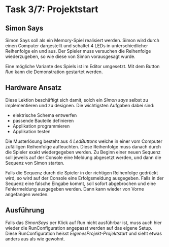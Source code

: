# Task 3/7: Projektstart

## Simon Says
Simon Says soll als ein Memory-Spiel realisiert werden. Simon wird durch einen Computer dargestellt und schaltet 4 LEDs in
unterschiedlicher Reihenfolge ein und aus. Der Spieler muss versuchen die Reihenfolge wiederzugeben, so wie diese von Simon
vorausgesagt wurde.

Eine mögliche Variante des Spiels ist im Editor umgesetzt. Mit dem Button *Run* kann die Demonstration gestartet werden.

## Hardware Ansatz
Diese Lektion beschäftigt sich damit, solch ein *Simon says* selbst zu implementieren und zu designen. Die wichtigsten Aufgaben 
dabei sind:
- elektrische Schema entwerfen
- passende Bauteile definieren
- Applikation programmieren
- Applikation testen

Die Musterlösung besteht aus 4 *LedButtons* welche in einer vom Computer zufälligen Reihenfolge aufleuchten. Diese Reihenfolge
muss danach durch die Spieler exakt wiedergegeben werden. Zu Beginn einer neuen Sequenz soll jeweils auf der Console eine 
Meldung abgesetzt werden, und dann die Sequenz von Simon starten.

Falls die Sequenz durch die Spieler in der richtigen Reihenfolge gedrückt wird, so wird auf der Console eine Erfolgsmeldung ausgegeben. 
Falls in der Sequenz eine falsche Eingabe kommt, soll sofort abgebrochen und eine Fehlermeldung ausgegeben werden. 
Dann kann wieder von Vorne angefangen werden.

## Ausführung
Falls das *SimonSays* per Klick auf Run nicht ausführbar ist, muss auch hier wieder die RunConfiguration angepasst werden 
auf das eigene Setup. Diese RunConfiguration heisst *EigenesProjekt-Projektstart* und sieht etwas anders aus als wie gewohnt.